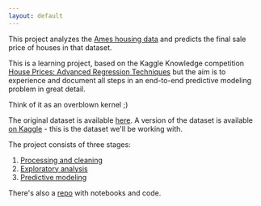 ```yaml
---
layout: default
---
```


This project analyzes the [Ames housing data](http://jse.amstat.org/v19n3/decock.pdf) and predicts the final sale price of houses
in that dataset. 

This is a learning project, based on the Kaggle Knowledge competition
[House Prices: Advanced Regression Techniques](https://www.kaggle.com/c/house-prices-advanced-regression-techniques) but the aim is to experience and document all steps in an end-to-end predictive modeling problem in great detail. 

Think of it as an overblown kernel ;)

The original dataset is available [here](http://www.amstat.org/publications/jse/v19n3/decock/AmesHousing.xls). A version of the dataset is available [on Kaggle](https://www.kaggle.com/c/house-prices-advanced-regression-techniques) - this is the dataset we'll be working with.

The project consists of three stages:

1. [Processing and cleaning]({{site.baseurl}}/process)
2. [Exploratory analysis]({{site.baseurl}}/explore)
3. [Predictive modeling]({{site.baseurl}}/model)


There's also a [repo](https://github.com/rmwenzel/ames_house_prices) with notebooks and code.